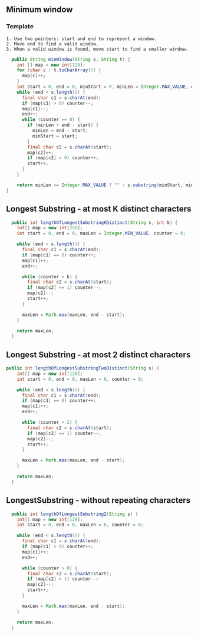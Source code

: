 ## Minimum window

### Template

    1. Use two pointers: start and end to represent a window.
    2. Move end to find a valid window.
    3. When a valid window is found, move start to find a smaller window.

```java
  public String minWindow(String s, String t) {
    int [] map = new int[128];
    for (char c : t.toCharArray()) {
      map[c]++;
    }
    int start = 0, end = 0, minStart = 0, minLen = Integer.MAX_VALUE, counter = t.length();
    while (end < s.length()) {
      final char c1 = s.charAt(end);
      if (map[c1] > 0) counter--;
      map[c1]--;
      end++;
      while (counter == 0) {
        if (minLen > end - start) {
          minLen = end - start;
          minStart = start;
        }
        final char c2 = s.charAt(start);
        map[c2]++;
        if (map[c2] > 0) counter++;
        start++;
      }
    }

    return minLen == Integer.MAX_VALUE ? "" : s.substring(minStart, minStart + minLen);
}
```

## Longest Substring - at most K distinct characters

```java
  public int lengthOfLongestSubstringKDistinct(String s, int k) {
    int[] map = new int[256];
    int start = 0, end = 0, maxLen = Integer.MIN_VALUE, counter = 0;

    while (end < s.length()) {
      final char c1 = s.charAt(end);
      if (map[c1] == 0) counter++;
      map[c1]++;
      end++;

      while (counter > k) {
        final char c2 = s.charAt(start);
        if (map[c2] == 1) counter--;
        map[c2]--;
        start++;
      }

      maxLen = Math.max(maxLen, end - start);
    }

    return maxLen;
  }
```

## Longest Substring - at most 2 distinct characters

```java
public int lengthOfLongestSubstringTwoDistinct(String s) {
    int[] map = new int[128];
    int start = 0, end = 0, maxLen = 0, counter = 0;

    while (end < s.length()) {
      final char c1 = s.charAt(end);
      if (map[c1] == 0) counter++;
      map[c1]++;
      end++;

      while (counter > 2) {
        final char c2 = s.charAt(start);
        if (map[c2] == 1) counter--;
        map[c2]--;
        start++;
      }

      maxLen = Math.max(maxLen, end - start);
    }

    return maxLen;
  }
```

## LongestSubstring - without repeating characters

```java
  public int lengthOfLongestSubstring2(String s) {
    int[] map = new int[128];
    int start = 0, end = 0, maxLen = 0, counter = 0;

    while (end < s.length()) {
      final char c1 = s.charAt(end);
      if (map[c1] > 0) counter++;
      map[c1]++;
      end++;

      while (counter > 0) {
        final char c2 = s.charAt(start);
        if (map[c2] > 1) counter--;
        map[c2]--;
        start++;
      }

      maxLen = Math.max(maxLen, end - start);
    }

    return maxLen;
  }
```
